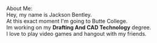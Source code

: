 <br> About Me:
<br> Hey, my name is Jackson Bentley. 
<br> At this exact moment I'm going to Butte College.
<br> Im working on my <b>Drafting And CAD Technology</b> degree.
<br> I love to play video games and hangout with my friends.
<br> 
<br> 
<br> 
<br> 
<br> 
<br> 
<br> 
<br> 
<br> 
<br> 
<br> 
<br> 
<br> 

<!---
Jackson-Bentley/Jackson-Bentley is a ✨ special ✨ repository because its `README.md` (this file) appears on your GitHub profile.
You can click the Preview link to take a look at your changes.
--->
